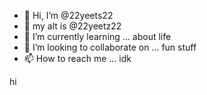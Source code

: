 - 👋 Hi, I’m @22yeets22
- 👀 my alt is @22yeetz22
- 🌱 I’m currently learning ... about life
- 💞️ I’m looking to collaborate on ... fun stuff
- 📫 How to reach me ...   idk 

<!---
22yeets22/22yeets22 is a ✨ special ✨ repository because its `README.md` (this file) appears on your GitHub profile.
You can click the Preview link to take a look at your changes.
--->


hi

